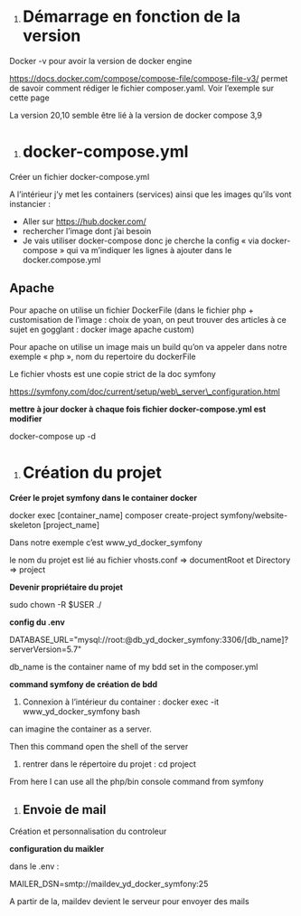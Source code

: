 ﻿1. # **Démarrage en fonction de la version**
Docker -v pour avoir la version de docker engine

<https://docs.docker.com/compose/compose-file/compose-file-v3/> permet de savoir comment rédiger le fichier composer.yaml. Voir l’exemple sur cette page

La version 20,10 semble être lié à la version de docker compose 3,9
1. # **docker-compose.yml**
Créer un fichier docker-compose.yml

A l’intérieur j’y met les containers (services) ainsi que les images qu’ils vont instancier :

- Aller sur <https://hub.docker.com/>
- rechercher l’image dont j’ai besoin
- Je vais utiliser docker-compose donc je cherche la config « via docker-compose » qui va m’indiquer les lignes à ajouter dans le docker.compose.yml
## **Apache**
Pour apache on utilise un fichier DockerFile (dans le fichier php + customisation de l’image : choix de yoan, on peut trouver des articles à ce sujet en gogglant : docker image apache custom)

Pour apache on utilise un image mais un build qu’on va appeler dans notre exemple « php », nom du repertoire du dockerFile

Le fichier vhosts est une copie strict de la doc symfony

https://symfony.com/doc/current/setup/web\_server\_configuration.html

**mettre à jour docker à chaque fois fichier docker-compose.yml est modifier**

docker-compose up -d
1. # **Création du projet**
**Créer le projet symfony dans le container docker**

docker exec [container\_name] composer create-project symfony/website-skeleton [project\_name]

Dans notre exemple c’est  www\_yd\_docker\_symfony

le nom du projet est lié au fichier vhosts.conf => documentRoot et Directory => project

**Devenir propriétaire du projet**

sudo chown -R $USER ./

**config du .env**

DATABASE\_URL="mysql://root:@db\_yd\_docker\_symfony:3306/[db\_name]?serverVersion=5.7"

db\_name is the container name of my bdd set in the composer.yml

**command symfony de création de bdd**

1. Connexion à l’intérieur du container : docker exec -it www\_yd\_docker\_symfony bash

can imagine the container as a server.

Then this command open the shell of the server

1. rentrer dans le répertoire du projet : cd project

From here I can use all the php/bin console command from symfony
1. ## **Envoie de mail**
Création et personnalisation du controleur

**configuration du maikler**

dans le .env :

MAILER\_DSN=smtp://maildev\_yd\_docker\_symfony:25

A partir de la, maildev devient le serveur pour envoyer des mails
